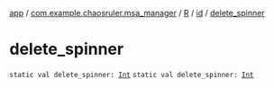 [app](../../../index.md) / [com.example.chaosruler.msa_manager](../../index.md) / [R](../index.md) / [id](index.md) / [delete_spinner](.)

# delete_spinner

`static val delete_spinner: `[`Int`](https://kotlinlang.org/api/latest/jvm/stdlib/kotlin/-int/index.html)
`static val delete_spinner: `[`Int`](https://kotlinlang.org/api/latest/jvm/stdlib/kotlin/-int/index.html)